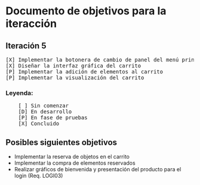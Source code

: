# Documento de objetivos para la iteracción
## Iteración 5
<pre>
[X] Implementar la botonera de cambio de panel del menú principal
[X] Diseñar la interfaz gráfica del carrito
[P] Implementar la adición de elementos al carrito
[P] Implementar la visualización del carrito
</pre>

### Leyenda:
<pre>
    [ ] Sin comenzar
    [D] En desarrollo
    [P] En fase de pruebas
    [X] Concluido
</pre>


## Posibles siguientes objetivos
<ul>
    <li>Implementar la reserva de objetos en el carrito</li>
    <li>Implementar la compra de elementos reservados</li>
    <li>Realizar gráficos de bienvenida y presentación del producto para el login (Req. LOGI03)</li>
</ul>

